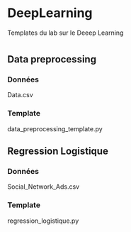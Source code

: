 # DeepLearning
Templates du lab sur le Deeep Learning
#

## Data preprocessing
### Données
Data.csv
### Template 
data_preprocessing_template.py
###
## Regression Logistique
### Données 
Social_Network_Ads.csv
### Template
regression_logistique.py
###
